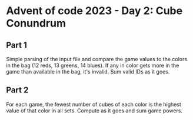 # Advent of code 2023 - Day 2: Cube Conundrum

## Part 1

Simple parsing of the input file and compare the game values to the colors in the bag (12 reds, 13 greens, 14 blues).
If any in color gets more in the game than available in the bag, it's invalid.
Sum valid IDs as it goes.

## Part 2

For each game, the fewest number of cubes of each color is the highest value of that color in all sets.
Compute as it goes and sum game powers.
